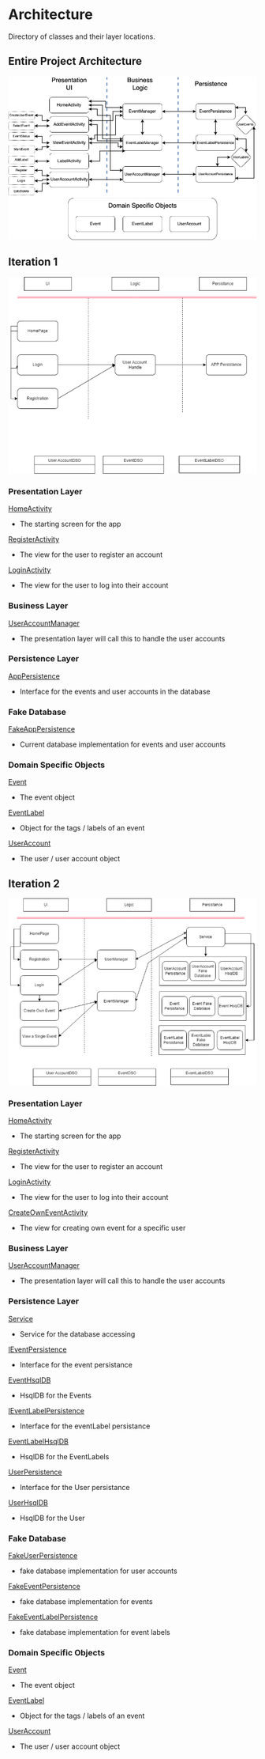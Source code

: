 # Architecture 

Directory of classes and their layer locations. 

## Entire Project Architecture

![architecture](Architecture.png)

## Iteration 1

![architectureIteration1](Architecture_Iteration1.png)

### Presentation Layer

[HomeActivity](https://code.cs.umanitoba.ca/winter-2022-a02/group-2/time-since-a02-2/-/blob/main/app/src/main/java/comp3350/timeSince/presentation/HomeActivity.java)
- The starting screen for the app

[RegisterActivity](https://code.cs.umanitoba.ca/winter-2022-a02/group-2/time-since-a02-2/-/blob/main/app/src/main/java/comp3350/timeSince/presentation/RegisterActivity.java)
- The view for the user to register an account 

[LoginActivity](https://code.cs.umanitoba.ca/winter-2022-a02/group-2/time-since-a02-2/-/blob/main/app/src/main/java/comp3350/timeSince/presentation/LoginActivity.java)
- The view for the user to log into their account 

### Business Layer

[UserAccountManager](https://code.cs.umanitoba.ca/winter-2022-a02/group-2/time-since-a02-2/-/blob/main/app/src/main/java/comp3350/timeSince/business/UserManager.java)
- The presentation layer will call this to handle the user accounts

### Persistence Layer

[AppPersistence](https://code.cs.umanitoba.ca/winter-2022-a02/group-2/time-since-a02-2/-/blob/main/app/src/main/java/comp3350/timeSince/persistence/I_Database.java)
- Interface for the events and user accounts in the database

### Fake Database 

[FakeAppPersistence](https://code.cs.umanitoba.ca/winter-2022-a02/group-2/time-since-a02-2/-/blob/main/app/src/main/java/comp3350/timeSince/persistence/FakeDatabase.java)
- Current database implementation for events and user accounts

### Domain Specific Objects 

[Event](https://code.cs.umanitoba.ca/winter-2022-a02/group-2/time-since-a02-2/-/blob/main/app/src/main/java/comp3350/timeSince/objects/EventDSO.java)
- The event object

[EventLabel](https://code.cs.umanitoba.ca/winter-2022-a02/group-2/time-since-a02-2/-/blob/main/app/src/main/java/comp3350/timeSince/objects/EventLabelDSO.java)
- Object for the tags / labels of an event 

[UserAccount](https://code.cs.umanitoba.ca/winter-2022-a02/group-2/time-since-a02-2/-/blob/main/app/src/main/java/comp3350/timeSince/objects/UserDSO.java)
- The user / user account object

## Iteration 2

![architectureIteration2](Architecture_Iteration2.png)

### Presentation Layer

[HomeActivity](https://code.cs.umanitoba.ca/winter-2022-a02/group-2/time-since-a02-2/-/blob/main/app/src/main/java/comp3350/timeSince/presentation/HomeActivity.java)
- The starting screen for the app

[RegisterActivity](https://code.cs.umanitoba.ca/winter-2022-a02/group-2/time-since-a02-2/-/blob/main/app/src/main/java/comp3350/timeSince/presentation/RegisterActivity.java)
- The view for the user to register an account 

[LoginActivity](https://code.cs.umanitoba.ca/winter-2022-a02/group-2/time-since-a02-2/-/blob/main/app/src/main/java/comp3350/timeSince/presentation/LoginActivity.java)
- The view for the user to log into their account 

[CreateOwnEventActivity](https://code.cs.umanitoba.ca/winter-2022-a02/group-2/time-since-a02-2/-/blob/main/app/src/main/java/comp3350/timeSince/presentation/CreateOwnEventActivity.java)
- The view for creating own event for a specific user

### Business Layer

[UserAccountManager](https://code.cs.umanitoba.ca/winter-2022-a02/group-2/time-since-a02-2/-/blob/main/app/src/main/java/comp3350/timeSince/business/UserManager.java)
- The presentation layer will call this to handle the user accounts

### Persistence Layer

[Service](https://code.cs.umanitoba.ca/winter-2022-a02/group-2/time-since-a02-2/-/blob/main/app/src/main/java/comp3350/timeSince/application/Services.java)
- Service for the database accessing

[IEventPersistence](https://code.cs.umanitoba.ca/winter-2022-a02/group-2/time-since-a02-2/-/blob/main/app/src/main/java/comp3350/timeSince/persistence/I_Database.java)
- Interface for the event persistance

[EventHsqlDB](https://code.cs.umanitoba.ca/winter-2022-a02/group-2/time-since-a02-2/-/blob/main/app/src/main/java/comp3350/timeSince/persistence/hsqldb/EventPersistenceHSQLDB.java)
- HsqlDB for the Events

[IEventLabelPersistence](https://code.cs.umanitoba.ca/winter-2022-a02/group-2/time-since-a02-2/-/blob/main/app/src/main/java/comp3350/timeSince/persistence/IEventLabelPersistence.java)
- Interface for the eventLabel persistance

[EventLabelHsqlDB](https://code.cs.umanitoba.ca/winter-2022-a02/group-2/time-since-a02-2/-/blob/main/app/src/main/java/comp3350/timeSince/persistence/hsqldb/EventLabelPersistenceHSQLDB.java)
- HsqlDB for the EventLabels

[UserPersistence](https://code.cs.umanitoba.ca/winter-2022-a02/group-2/time-since-a02-2/-/blob/main/app/src/main/java/comp3350/timeSince/persistence/IUserPersistence.java)
- Interface for the User persistance

[UserHsqlDB](https://code.cs.umanitoba.ca/winter-2022-a02/group-2/time-since-a02-2/-/blob/main/app/src/main/java/comp3350/timeSince/persistence/hsqldb/UserPersistenceHSQLDB.java)
- HsqlDB for the User


### Fake Database 

[FakeUserPersistence](https://code.cs.umanitoba.ca/winter-2022-a02/group-2/time-since-a02-2/-/blob/main/app/src/main/java/comp3350/timeSince/persistence/fakes/UserPersistence.java)
- fake database implementation for user accounts

[FakeEventPersistence](https://code.cs.umanitoba.ca/winter-2022-a02/group-2/time-since-a02-2/-/blob/main/app/src/main/java/comp3350/timeSince/persistence/fakes/EventPersistence.java)
- fake database implementation for events 

[FakeEventLabelPersistence](https://code.cs.umanitoba.ca/winter-2022-a02/group-2/time-since-a02-2/-/blob/main/app/src/main/java/comp3350/timeSince/persistence/fakes/EventLabelPersistence.java)
- fake database implementation for event labels

### Domain Specific Objects 

[Event](https://code.cs.umanitoba.ca/winter-2022-a02/group-2/time-since-a02-2/-/blob/main/app/src/main/java/comp3350/timeSince/objects/EventDSO.java)
- The event object

[EventLabel](https://code.cs.umanitoba.ca/winter-2022-a02/group-2/time-since-a02-2/-/blob/main/app/src/main/java/comp3350/timeSince/objects/EventLabelDSO.java)
- Object for the tags / labels of an event 

[UserAccount](https://code.cs.umanitoba.ca/winter-2022-a02/group-2/time-since-a02-2/-/blob/main/app/src/main/java/comp3350/timeSince/objects/UserDSO.java)
- The user / user account object

